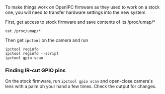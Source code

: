 

To make things work on OpenIPC firmware as they used to work on a stock one, 
you will need to transfer hardware settings into the new system.

First, get access to stock firmware and save contents of its /proc/umap/*
```
cat /proc/umap/*
```

Then get `ipctool` on the camera and run
```
ipctool reginfo
ipctool reginfo --script
ipctool gpio scan
```

### Finding IR-cut GPIO pins

On the stock firmware, run `ipctool gpio scan` and open-close camera's lens with 
a palm oh your hand a few times. Check the output for changes.
